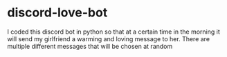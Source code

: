 # discord-love-bot
I coded this discord bot in python so that at a certain time in the morning it will send my girlfriend a warming and loving message to her. There are multiple different messages that will be chosen at random
